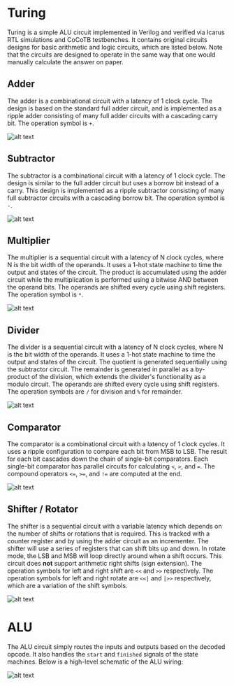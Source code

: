# Turing

Turing is a simple ALU circuit implemented in Verilog and verified via Icarus RTL simulations and CoCoTB testbenches.  It contains original circuits designs for basic arithmetic and logic circuits, which are listed below.  Note that the circuits are designed to operate in the same way that one would manually calculate the answer on paper.

## Adder

The adder is a combinational circuit with a latency of 1 clock cycle.  The design is based on the standard full adder circuit, and is implemented as a ripple adder consisting of many full adder circuits with a cascading carry bit.  The operation symbol is `+`.

![alt text](schematics/adder.jpg)

## Subtractor

The subtractor is a combinational circuit with a latency of 1 clock cycle.  The design is similar to the full adder circuit but uses a borrow bit instead of a carry.  This design is implemented as a ripple subtractor consisting of many full subtractor circuits with a cascading borrow bit.  The operation symbol is `-`.

![alt text](schematics/subtractor.jpg)

## Multiplier

The multiplier is a sequential circuit with a latency of N clock cycles, where N is the bit width of the operands.  It uses a 1-hot state machine to time the output and states of the circuit.  The product is accumulated using the adder circuit while the multiplication is performed using a bitwise AND between the operand bits.  The operands are shifted every cycle using shift registers.  The operation symbol is `*`.

![alt text](schematics/multiplier.jpg)

## Divider

The divider is a sequential circuit with a latency of N clock cycles, where N is the bit width of the operands.  It uses a 1-hot state machine to time the output and states of the circuit.  The quotient is generated sequentially using the subtractor circuit.  The remainder is generated in parallel as a by-product of the division, which extends the divider's functionality as a modulo circuit.  The operands are shifted every cycle using shift registers.  The operation symbols are `/` for division and `%` for remainder.

![alt text](schematics/divider.jpg)

## Comparator

The comparator is a combinational circuit with a latency of 1 clock cycles.  It uses a ripple configuration to compare each bit from MSB to LSB.  The result for each bit cascades down the chain of single-bit comparators.  Each single-bit comparator has parallel circuits for calculating `<`, `>`, and `=`.  The compound operators `<=`, `>=`, and `!=` are computed at the end.

![alt text](schematics/comparator.jpg)

## Shifter / Rotator

The shifter is a sequential circuit with a variable latency which depends on the number of shifts or rotations that is required.  This is tracked with a counter register and by using the adder circuit as an incrementer.  The shifter will use a series of registers that can shift bits up and down.  In rotate mode, the LSB and MSB will loop directly around when a shift occurs.  This circuit does **not** support arithmetic right shifts (sign extension).  The operation symbols for left and right shift are `<<` and `>>` respectively.  The operation symbols for left and right rotate are `<<|` and `|>>` respectively, which are a variation of the shift symbols.

![alt text](schematics/shifter.jpg)

# ALU

The ALU circuit simply routes the inputs and outputs based on the decoded opcode.  It also handles the `start` and `finished` signals of the state machines.  Below is a high-level schematic of the ALU wiring:

![alt text](schematics/alu.jpg)
